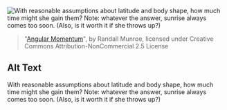 ![With reasonable assumptions about latitude and body shape, how much time might she gain them?  Note: whatever the answer, sunrise always comes too soon. (Also, is it worth it if she throws up?)](https://imgs.xkcd.com/comics/angular_momentum.jpg)
> "[Angular Momentum](https://xkcd.com/162/)", by Randall Munroe, licensed under Creative Commons Attribution-NonCommercial 2.5 License

## Alt Text
With reasonable assumptions about latitude and body shape, how much time might she gain them?  Note: whatever the answer, sunrise always comes too soon. (Also, is it worth it if she throws up?)

